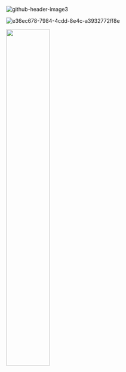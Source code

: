 ![github-header-image3](https://github.com/Dean-Cash/dean-cash/assets/144853179/0057282b-697c-420c-bbec-01156cdbb826)

![e36ec678-7984-4cdd-8e4c-a3932772ff8e](https://github.com/Dean-Cash/dean-cash/assets/144853179/3ab671ba-524a-4158-909f-aa0a68e5f797)

<img src="https://github-readme-streak-stats.herokuapp.com/?user=kritika-pattalam&theme=dark" width="48%" >


